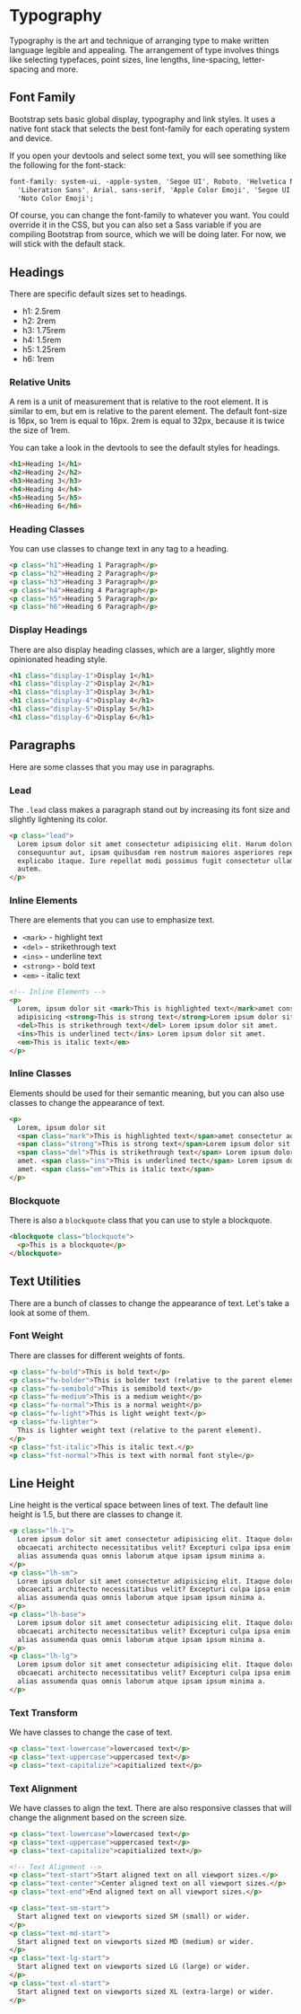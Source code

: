 # Typography

Typography is the art and technique of arranging type to make written language legible and appealing. The arrangement of type involves things like selecting typefaces, point sizes, line lengths, line-spacing, letter-spacing and more.

## Font Family

Bootstrap sets basic global display, typography and link styles. It uses a native font stack that selects the best font-family for each operating system and device.

If you open your devtools and select some text, you will see something like the following for the font-stack:

```css
font-family: system-ui, -apple-system, 'Segoe UI', Roboto, 'Helvetica Neue', 'Noto Sans',
  'Liberation Sans', Arial, sans-serif, 'Apple Color Emoji', 'Segoe UI Emoji', 'Segoe UI Symbol',
  'Noto Color Emoji';
```

Of course, you can change the font-family to whatever you want. You could override it in the CSS, but you can also set a Sass variable if you are compiling Bootstrap from source, which we will be doing later. For now, we will stick with the default stack.

## Headings

There are specific default sizes set to headings.

- h1: 2.5rem
- h2: 2rem
- h3: 1.75rem
- h4: 1.5rem
- h5: 1.25rem
- h6: 1rem

### Relative Units

A rem is a unit of measurement that is relative to the root element. It is similar to em, but em is relative to the parent element. The default font-size is 16px, so 1rem is equal to 16px. 2rem is equal to 32px, because it is twice the size of 1rem.

You can take a look in the devtools to see the default styles for headings.

```html
<h1>Heading 1</h1>
<h2>Heading 2</h2>
<h3>Heading 3</h3>
<h4>Heading 4</h4>
<h5>Heading 5</h5>
<h6>Heading 6</h6>
```

### Heading Classes

You can use classes to change text in any tag to a heading.

```html
<p class="h1">Heading 1 Paragraph</p>
<p class="h2">Heading 2 Paragraph</p>
<p class="h3">Heading 3 Paragraph</p>
<p class="h4">Heading 4 Paragraph</p>
<p class="h5">Heading 5 Paragraph</p>
<p class="h6">Heading 6 Paragraph</p>
```

### Display Headings

There are also display heading classes, which are a larger, slightly more opinionated heading style.

```html
<h1 class="display-1">Display 1</h1>
<h1 class="display-2">Display 2</h1>
<h1 class="display-3">Display 3</h1>
<h1 class="display-4">Display 4</h1>
<h1 class="display-5">Display 5</h1>
<h1 class="display-6">Display 6</h1>
```

## Paragraphs

Here are some classes that you may use in paragraphs.

### Lead

The `.lead` class makes a paragraph stand out by increasing its font size and slightly lightening its color.

```html
<p class="lead">
  Lorem ipsum dolor sit amet consectetur adipisicing elit. Harum dolorum,
  consequuntur aut, ipsam quibusdam rem nostrum maiores asperiores repellendus,
  explicabo itaque. Iure repellat modi possimus fugit consectetur ullam iusto
  autem.
</p>
```

### Inline Elements

There are elements that you can use to emphasize text.

- `<mark>` - highlight text
- `<del>` - strikethrough text
- `<ins>` - underline text
- `<strong>` - bold text
- `<em>` - italic text

```html
<!-- Inline Elements -->
<p>
  Lorem, ipsum dolor sit <mark>This is highlighted text</mark>amet consectetur
  adipisicing <strong>This is strong text</strong>Lorem ipsum dolor sit.
  <del>This is strikethrough text</del> Lorem ipsum dolor sit amet.
  <ins>This is underlined tect</ins> Lorem ipsum dolor sit amet.
  <em>This is italic text</em>
</p>
```

### Inline Classes

Elements should be used for their semantic meaning, but you can also use classes to change the appearance of text.

```html
<p>
  Lorem, ipsum dolor sit
  <span class="mark">This is highlighted text</span>amet consectetur adipisicing
  <span class="strong">This is strong text</span>Lorem ipsum dolor sit.
  <span class="del">This is strikethrough text</span> Lorem ipsum dolor sit
  amet. <span class="ins">This is underlined tect</span> Lorem ipsum dolor sit
  amet. <span class="em">This is italic text</span>
</p>
```

### Blockquote

There is also a `blockquote` class that you can use to style a blockquote.

```html
<blockquote class="blockquote">
  <p>This is a blockquote</p>
</blockquote>
```

## Text Utilities

There are a bunch of classes to change the appearance of text. Let's take a look at some of them.

### Font Weight

There are classes for different weights of fonts.

```html
<p class="fw-bold">This is bold text</p>
<p class="fw-bolder">This is bolder text (relative to the parent element).</p>
<p class="fw-semibold">This is semibold text</p>
<p class="fw-medium">This is a medium weight</p>
<p class="fw-normal">This is a normal weight</p>
<p class="fw-light">This is light weight text</p>
<p class="fw-lighter">
  This is lighter weight text (relative to the parent element).
</p>
<p class="fst-italic">This is italic text.</p>
<p class="fst-normal">This is text with normal font style</p>
```

## Line Height

Line height is the vertical space between lines of text. The default line height is 1.5, but there are classes to change it.

```html
<p class="lh-1">
  Lorem ipsum dolor sit amet consectetur adipisicing elit. Itaque dolor sit
  obcaecati architecto necessitatibus velit? Excepturi culpa ipsa enim eveniet,
  alias assumenda quas omnis laborum atque ipsam ipsum minima a.
</p>
<p class="lh-sm">
  Lorem ipsum dolor sit amet consectetur adipisicing elit. Itaque dolor sit
  obcaecati architecto necessitatibus velit? Excepturi culpa ipsa enim eveniet,
  alias assumenda quas omnis laborum atque ipsam ipsum minima a.
</p>
<p class="lh-base">
  Lorem ipsum dolor sit amet consectetur adipisicing elit. Itaque dolor sit
  obcaecati architecto necessitatibus velit? Excepturi culpa ipsa enim eveniet,
  alias assumenda quas omnis laborum atque ipsam ipsum minima a.
</p>
<p class="lh-lg">
  Lorem ipsum dolor sit amet consectetur adipisicing elit. Itaque dolor sit
  obcaecati architecto necessitatibus velit? Excepturi culpa ipsa enim eveniet,
  alias assumenda quas omnis laborum atque ipsam ipsum minima a.
</p>
```

### Text Transform

We have classes to change the case of text.

```html
<p class="text-lowercase">lowercased text</p>
<p class="text-uppercase">uppercased text</p>
<p class="text-capitalize">capitialized text</p>
```

### Text Alignment

We have classes to align the text. There are also responsive classes that will change the alignment based on the screen size.

```html
<p class="text-lowercase">lowercased text</p>
<p class="text-uppercase">uppercased text</p>
<p class="text-capitalize">capitialized text</p>

<!-- Text Alignment -->
<p class="text-start">Start aligned text on all viewport sizes.</p>
<p class="text-center">Center aligned text on all viewport sizes.</p>
<p class="text-end">End aligned text on all viewport sizes.</p>

<p class="text-sm-start">
  Start aligned text on viewports sized SM (small) or wider.
</p>
<p class="text-md-start">
  Start aligned text on viewports sized MD (medium) or wider.
</p>
<p class="text-lg-start">
  Start aligned text on viewports sized LG (large) or wider.
</p>
<p class="text-xl-start">
  Start aligned text on viewports sized XL (extra-large) or wider.
</p>
```
